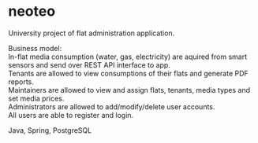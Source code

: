 # neoteo

University project of flat administration application.

Business model:\
In-flat media consumption (water, gas, electricity) are aquired from smart sensors and send over REST API interface to app.\
Tenants are allowed to view consumptions of their flats and generate PDF reports.\
Maintainers are allowed to view and assign flats, tenants, media types and set media prices.\
Administrators are allowed to add/modify/delete user accounts.\
All users are able to register and login.

Java, Spring, PostgreSQL
